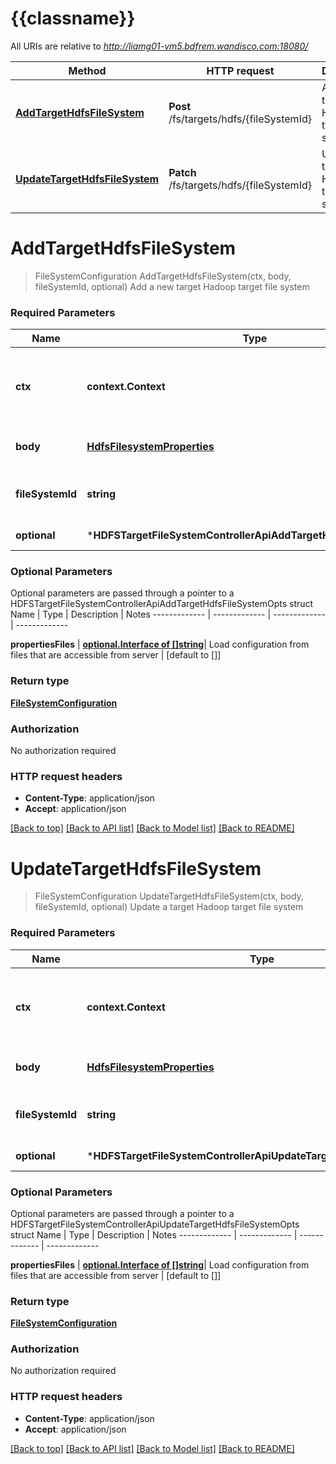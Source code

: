 # {{classname}}

All URIs are relative to *http://liamg01-vm5.bdfrem.wandisco.com:18080/*

Method | HTTP request | Description
------------- | ------------- | -------------
[**AddTargetHdfsFileSystem**](HDFSTargetFileSystemControllerApi.md#AddTargetHdfsFileSystem) | **Post** /fs/targets/hdfs/{fileSystemId} | Add a new target Hadoop target file system
[**UpdateTargetHdfsFileSystem**](HDFSTargetFileSystemControllerApi.md#UpdateTargetHdfsFileSystem) | **Patch** /fs/targets/hdfs/{fileSystemId} | Update a target Hadoop target file system

# **AddTargetHdfsFileSystem**
> FileSystemConfiguration AddTargetHdfsFileSystem(ctx, body, fileSystemId, optional)
Add a new target Hadoop target file system

### Required Parameters

Name | Type | Description  | Notes
------------- | ------------- | ------------- | -------------
 **ctx** | **context.Context** | context for authentication, logging, cancellation, deadlines, tracing, etc.
  **body** | [**HdfsFilesystemProperties**](HdfsFilesystemProperties.md)| Target file system properties | 
  **fileSystemId** | **string**| Unique Identifier for the target file system | 
 **optional** | ***HDFSTargetFileSystemControllerApiAddTargetHdfsFileSystemOpts** | optional parameters | nil if no parameters

### Optional Parameters
Optional parameters are passed through a pointer to a HDFSTargetFileSystemControllerApiAddTargetHdfsFileSystemOpts struct
Name | Type | Description  | Notes
------------- | ------------- | ------------- | -------------


 **propertiesFiles** | [**optional.Interface of []string**](string.md)| Load configuration from files that are accessible from server | [default to []]

### Return type

[**FileSystemConfiguration**](FileSystemConfiguration.md)

### Authorization

No authorization required

### HTTP request headers

 - **Content-Type**: application/json
 - **Accept**: application/json

[[Back to top]](#) [[Back to API list]](../README.md#documentation-for-api-endpoints) [[Back to Model list]](../README.md#documentation-for-models) [[Back to README]](../README.md)

# **UpdateTargetHdfsFileSystem**
> FileSystemConfiguration UpdateTargetHdfsFileSystem(ctx, body, fileSystemId, optional)
Update a target Hadoop target file system

### Required Parameters

Name | Type | Description  | Notes
------------- | ------------- | ------------- | -------------
 **ctx** | **context.Context** | context for authentication, logging, cancellation, deadlines, tracing, etc.
  **body** | [**HdfsFilesystemProperties**](HdfsFilesystemProperties.md)| Target file system properties | 
  **fileSystemId** | **string**| Unique Identifier for the target file system | 
 **optional** | ***HDFSTargetFileSystemControllerApiUpdateTargetHdfsFileSystemOpts** | optional parameters | nil if no parameters

### Optional Parameters
Optional parameters are passed through a pointer to a HDFSTargetFileSystemControllerApiUpdateTargetHdfsFileSystemOpts struct
Name | Type | Description  | Notes
------------- | ------------- | ------------- | -------------


 **propertiesFiles** | [**optional.Interface of []string**](string.md)| Load configuration from files that are accessible from server | [default to []]

### Return type

[**FileSystemConfiguration**](FileSystemConfiguration.md)

### Authorization

No authorization required

### HTTP request headers

 - **Content-Type**: application/json
 - **Accept**: application/json

[[Back to top]](#) [[Back to API list]](../README.md#documentation-for-api-endpoints) [[Back to Model list]](../README.md#documentation-for-models) [[Back to README]](../README.md)

